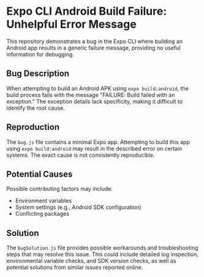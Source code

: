 # Expo CLI Android Build Failure: Unhelpful Error Message

This repository demonstrates a bug in the Expo CLI where building an Android app results in a generic failure message, providing no useful information for debugging.

## Bug Description

When attempting to build an Android APK using `expo build:android`, the build process fails with the message "FAILURE: Build failed with an exception." The exception details lack specificity, making it difficult to identify the root cause.

## Reproduction

The `bug.js` file contains a minimal Expo app.  Attempting to build this app using `expo build:android` may result in the described error on certain systems.  The exact cause is not consistently reproducible.

## Potential Causes

Possible contributing factors may include:

* Environment variables
* System settings (e.g., Android SDK configuration)
* Conflicting packages

## Solution

The `bugSolution.js` file provides possible workarounds and troubleshooting steps that may resolve this issue. This could include detailed log inspection, environmental variable checks, and SDK version checks, as well as potential solutions from similar issues reported online.
